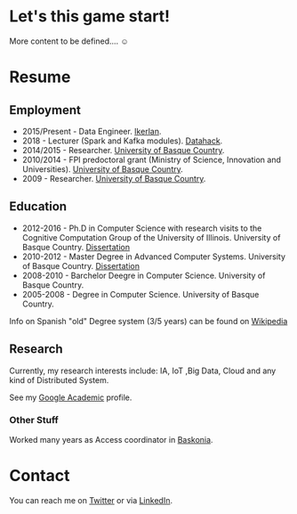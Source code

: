 # Let's this game start!

More content to be defined.... &#9786;

# Resume

## Employment 

* 2015/Present - Data Engineer. [Ikerlan](https://www.ikerlan.es/). 
* 2018 - Lecturer (Spark and Kafka modules). [Datahack](https://www.datahack.es/).
* 2014/2015 - Researcher. [University of Basque Country](https://www.ehu.eus/en/en-home).
* 2010/2014 - FPI predoctoral grant (Ministry of Science, Innovation and Universities).  [University of Basque Country](https://www.ehu.eus/en/en-home).
* 2009 - Researcher.  [University of Basque Country](https://www.ehu.eus/en/en-home).

## Education 

* 2012-2016 - Ph.D in Computer Science with research visits to the Cognitive Computation Group of the University of Illinois. University of Basque Country. [Dissertation](http://hdl.handle.net/10810/18326)
* 2010-2012 - Master Degree in Advanced Computer Systems. University of Basque Country. [Dissertation](http://hdl.handle.net/10810/10131)
* 2008-2010 - Barchelor Deegre in Computer Science. University of Basque Country.
* 2005-2008 - Degree in Computer Science. University of Basque Country. 

Info on Spanish "old" Degree system (3/5 years) can be found on [Wikipedia](https://en.wikipedia.org/wiki/Bachelor%27s_degree#Spain)

## Research 

Currently, my research interests include: IA, IoT ,Big Data, Cloud and any kind of Distributed System. 

See my [Google Academic](https://scholar.google.es/citations?user=RcnJ168AAAAJ&hl=en) profile.

### Other Stuff

Worked many years as Access coordinator in [Baskonia](https://www.baskonia.com/). 

# Contact 

You can reach me on [Twitter](https://twitter.com/Neuw84) or via [LinkedIn](https://www.linkedin.com/in/acmanjon/).
